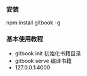 ### 安装
npm install gitbook -g

### 基本使用教程
- gitbook init
初始化书籍目录
- gitbook serve
编译书籍
- 127.0.0.1:4000
